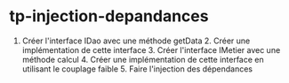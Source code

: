 # tp-injection-depandances
1. Créer l'interface IDao avec une méthode getData 2. Créer une implémentation de cette interface  3. Créer l'interface IMetier avec une méthode calcul 4. Créer une implémentation de cette interface en utilisant le couplage faible 5. Faire l'injection des dépendances
